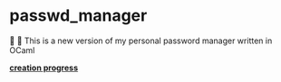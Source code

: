 # passwd_manager
🐫 📓 This is a new version of my personal password manager written in OCaml

**[creation progress](./progress.md)**
